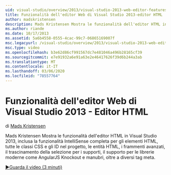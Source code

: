 ```yaml
---
uid: visual-studio/overview/2013/visual-studio-2013-web-editor-features-html-editor
title: Funzionalità dell'editor Web di Visual Studio 2013-editor HTML | Microsoft Docs
author: madskristensen
description: Mads Kristensen Mostra le funzionalità dell'editor HTML in Visual Studio 2013, inclusa la funzionalità IntelliSense completa per gli elementi HTML, tutte le classi CSS e gli ID nel progetto...
ms.author: riande
ms.date: 10/17/2013
ms.assetid: 5a6b4558-0555-4cac-99c7-06865169007f
msc.legacyurl: /visual-studio/overview/2013/visual-studio-2013-web-editor-features-html-editor
msc.type: video
ms.openlocfilehash: b3e62d86cf991567dc7e481046a496b28165cf39
ms.sourcegitcommit: e7e91932a6e91a63e2e46417626f39d6b244a3ab
ms.translationtype: MT
ms.contentlocale: it-IT
ms.lasthandoff: 03/06/2020
ms.locfileid: "78557764"
---
```

# <a name="visual-studio-2013-web-editor-features---html-editor"></a>Funzionalità dell'editor Web di Visual Studio 2013 - Editor HTML

di [Mads Kristensen](https://github.com/madskristensen)

Mads Kristensen Mostra le funzionalità dell'editor HTML in Visual Studio 2013, inclusa la funzionalità IntelliSense completa per gli elementi HTML, tutte le classi CSS e gli ID nel progetto, le entità HTML, i frammenti avanzati, il trascinamento della selezione per i supporti, il supporto per le librerie moderne come AngularJS Knockout e manubri, oltre a diversi tag meta.

[&#9654;Guarda il video (3 minuti)](https://channel9.msdn.com/Blogs/ASP-NET-Site-Videos/visual-studio-2013-web-editor-features-html-editor)
